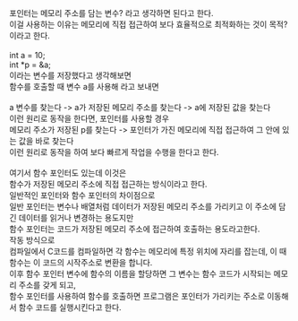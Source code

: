 포인터는 메모리 주소를 담는 변수? 라고 생각하면 된다고 한다.<br />
이걸 사용하는 이유는 메모리에 직접 접근하여 보다 효율적으로 최적화하는 것이 목적? 이라고 한다.<br />
<br />
int a = 10;<br />
int *p = &a;<br />
이라는 변수를 저장했다고 생각해보면<br />
함수를 호출할 때 변수 a를 사용해 라고 보내면<br />
<br />
a 변수를 찾는다 -> a가 저장된 메모리 주소를 찾는다 -> a에 저장된 값을 찾는다<br />
이런 원리로 동작을 한다면, 포인터를 사용할 경우<br />
메모리 주소가 저장된 p를 찾는다 -> 포인터가 가진 메모리에 직접 접근하여 그 안에 있는 값을 바로 찾는다<br />
이런 원리로 동작을 하여 보다 빠르게 작업을 수행을 한다고 한다.<br />
<br />
여기서 함수 포인터도 있는데 이것은<br />
함수가 저장된 메모리 주소에 직접 접근하는 방식이라고 한다.<br />
일반적인 포인터와 함수 포인터의 차이점으로<br />
일반 포인터는 변수나 배열처럼 데이터가 저장된 메모리 주소를 가리키고 이 주소에 담긴 데이터를 읽거나 변경하는 용도지만<br />
함수 포인터는 코드가 저장된 메모리 주소에 접근하여 호출하는 용도라고한다.<br />
작동 방식으로<br />
컴파일에서 C코드를 컴파일하면 각 함수는 메모리에 특정 위치에 자리를 잡는데, 이 때 함수는 이 코드의 시작주소로 변환을 합니다.<br />
이후 함수 포인터 변수에 함수의 이름을 할당하면 그 변수는 함수 코드가 시작되는 메모리 주소를 갖게 되고,<br />
함수 포인터를 사용하여 함수를 호출하면 프로그램은 포인터가 가리키는 주소로 이동해서 함수 코드를 실행시킨다고 한다.<br />